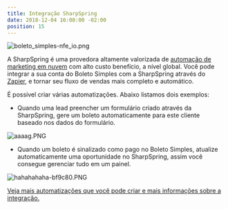 ```yaml
---
title: Integração SharpSpring
date: 2018-12-04 16:08:00 -02:00
position: 15
---
```


![boleto_simples-nfe_io.png](/uploads/boleto_simples-nfe_io.png)

A SharpSpring é uma provedora altamente valorizada de [automação de marketing em nuvem](https://sharpspring.com/marketing-automation/.) com alto custo benefício, a nível global. Você pode integrar a sua conta do Boleto Simples com a SharpSpring através do [Zapier](https://suporte.boletosimples.com.br/article/wgef8wyc53-quais-as-diferen-as-entre-os-registros-autom-ticos-atrav-s-de-van-e-webservice), e tornar seu fluxo de vendas mais completo e automático.

É possível criar várias automatizações. Abaixo listamos dois exemplos:

* Quando uma lead preencher um formulário criado através da SharpSpring, gere um boleto automaticamente para este cliente baseado nos dados do formulário.

![aaaag.PNG](/uploads/aaaag.PNG)

* Quando um boleto é sinalizado como pago no Boleto Simples, atualize automaticamente uma oportunidade no SharpSpring, assim você consegue gerenciar tudo em um painel.

![hahahahaha-bf9c80.PNG](/uploads/hahahahaha-bf9c80.PNG)

[Veja mais automatizações que você pode criar e mais informações sobre a integração.](https://zapier.com/apps/sharpspring/integrations/boleto-simples)